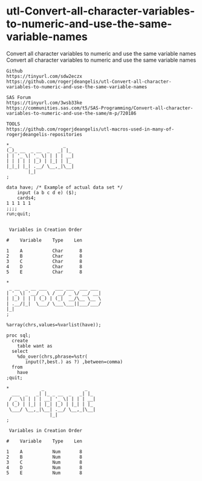 # utl-Convert-all-character-variables-to-numeric-and-use-the-same-variable-names
Convert all character variables to numeric and use the same variable names
    Convert all character variables to numeric and use the same variable names

    Github
    https://tinyurl.com/sdw2eczx
    https://github.com/rogerjdeangelis/utl-Convert-all-character-variables-to-numeric-and-use-the-same-variable-names

    SAS Forum
    https://tinyurl.com/3wsb33ke
    https://communities.sas.com/t5/SAS-Programming/Convert-all-character-variables-to-numeric-and-use-the-same/m-p/720186

    TOOLS
    https://github.com/rogerjdeangelis/utl-macros-used-in-many-of-rogerjdeangelis-repositories

    *_                   _
    (_)_ __  _ __  _   _| |_
    | | '_ \| '_ \| | | | __|
    | | | | | |_) | |_| | |_
    |_|_| |_| .__/ \__,_|\__|
            |_|
    ;

    data have; /* Example of actual data set */
        input (a b c d e) ($);
        cards4;
    1 1 1 1 1
    ;;;;
    run;quit;


     Variables in Creation Order

    #    Variable    Type    Len

    1    A           Char      8
    2    B           Char      8
    3    C           Char      8
    4    D           Char      8
    5    E           Char      8

    *
     _ __  _ __ ___   ___ ___  ___ ___
    | '_ \| '__/ _ \ / __/ _ \/ __/ __|
    | |_) | | | (_) | (_|  __/\__ \__ \
    | .__/|_|  \___/ \___\___||___/___/
    |_|
    ;

    %array(chrs,values=%varlist(have));

    proc sql;
      create
        table want as
      select
        %do_over(chrs,phrase=%str(
           input(?,best.) as ?) ,between=comma)
      from
        have
    ;quit;

    *            _               _
      ___  _   _| |_ _ __  _   _| |_
     / _ \| | | | __| '_ \| | | | __|
    | (_) | |_| | |_| |_) | |_| | |_
     \___/ \__,_|\__| .__/ \__,_|\__|
                    |_|
    ;

     Variables in Creation Order

    #    Variable    Type    Len

    1    A           Num       8
    2    B           Num       8
    3    C           Num       8
    4    D           Num       8
    5    E           Num       8

